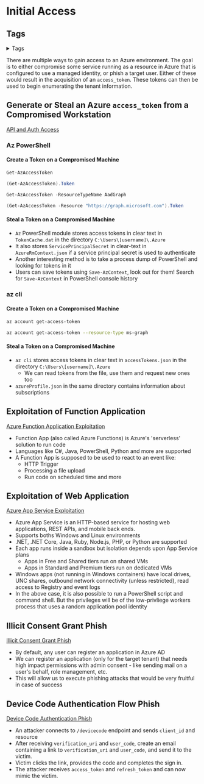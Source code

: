 <!--
 -------------------------------------------------------------------------------
 Copyright: (c) BLS OPS LLC.
 This program is free software: you can redistribute it and/or modify
 it under the terms of the GNU General Public License as published by
 the Free Software Foundation, version 3.
 This program is distributed in the hope that it will be useful,
 but WITHOUT ANY WARRANTY; without even the implied warranty of
 MERCHANTABILITY or FITNESS FOR A PARTICULAR PURPOSE. See the
 GNU General Public License for more details.
 You should have received a copy of the GNU General Public License
 along with this program. If not, see <https://www.gnu.org/licenses/>.
 -------------------------------------------------------------------------------
-->

# Initial Access

## Tags
<details><summary>Tags</summary><p>

`#@Azure #@AAD #@Token #@AccessToken #@RefreshToken #@Refresh #@Access #@Teams #@Outlook #@Graph #@O365`

</details>

There are multiple ways to gain access to an Azure environment. The goal is to either compromise some service running as a resource in Azure that is configured to use a managed identity, or phish a target user. Either of these would result in the acquisition of an `access_token`. These tokens can then be used to begin enumerating the tenant information. 

## Generate or Steal an Azure `access_token` from a Compromised Workstation

[API and Auth Access](Testaments_and_Books/Redvelations/Cloud/Azure/002-1_Azure_API_and_Auth_Access.md)

### Az PowerShell

#### Create a Token on a Compromised Machine

```powershell
Get-AzAccessToken
```

```powershell
(Get-AzAccessToken).Token
```

```powershell
Get-AzAccessToken -ResourceTypeName AadGraph
```

```powershell
(Get-AzAccessToken -Resource "https://graph.microsoft.com").Token
```

#### Steal a Token on a Compromised Machine

- `Az` PowerShell module stores access tokens in clear text in `TokenCache.dat` in the directory `C:\Users\[username]\.Azure`
- It also stores `ServicePrincipalSecret` in clear-text in `AzureRmContext.json` if a service principal secret is used to authenticate
- Another interesting method is to take a process dump of PowerShell and looking for tokens in it
- Users can save tokens using `Save-AzContext`, look out for them! Search for `Save-AzContext` in PowerShell console history

### az cli

#### Create a Token on a Compromised Machine

```bash
az account get-access-token
```

```bash
az account get-access-token --resource-type ms-graph
```

#### Steal a Token on a Compromised Machine

- `az cli` stores access tokens in clear text in `accessTokens.json` in the directory `C:\Users\[username]\.Azure`
  - We can read tokens from the file, use them and request new ones too
- `azureProfile.json` in the same directory contains information about subscriptions

## Exploitation of Function Application

[Azure Function Application Exploitation](Testaments_and_Books/Redvelations/Cloud/Azure/002-3_Function_Application_Exploitation.md)

* Function App (also called Azure Functions) is Azure's 'serverless' solution to run code
* Languages like C#, Java, PowerShell, Python and more are supported
* A Function App is supposed to be used to react to an event like:
	* HTTP Trigger
	* Processing a file upload
	* Run code on scheduled time and more

## Exploitation of Web Application

[Azure App Service Exploitation](Testaments_and_Books/Redvelations/Cloud/Azure/002-4_App_Service_Exploitation.md)

- Azure App Service is an HTTP-based service for hosting web applications, REST APIs, and mobile back ends.
- Supports boths Windows and Linux environments
- .NET, .NET Core, Java, Ruby, Node.js, PHP, or Python are supported
- Each app runs inside a sandbox but isolation depends upon App Service plans
	+ Apps in Free and Shared tiers run on shared VMs
	+ Apps in Standard and Premium tiers run on dedicated VMs
- Windows apps (not running in Windows containers) have local drives, UNC shares, outbound network connectivity (unless restricted), read access to Registry and event logs
- In the above case, it is also possible to run a PowerShell script and command shell. But the privileges will be of the low-privliege workers process that uses a random application pool identity

## Illicit Consent Grant Phish

[Illicit Consent Grant Phish](Testaments_and_Books/Redvelations/Cloud/Azure/002-5_Illicit_Consent_Grant.md)

- By default, any user can register an application in Azure AD
- We can register an application (only for the target tenant) that needs high impact permissions with admin consent - like sending mail on a user's behalf, role management, etc.
- This will allow us to execute phishing attacks that would be very fruitful in case of success

## Device Code Authentication Flow Phish

[Device Code Authentication Phish](Testaments_and_Books/Redvelations/Cloud/Azure/002-2_Azure_Device_Code_Phish.md)

- An attacker connects to `/devicecode` endpoint and sends `client_id` and resource
- After receiving `verification_uri` and `user_code`, create an email containing a link to `verification_uri` and `user_code`, and send it to the victim.
- Victim clicks the link, provides the code and completes the sign in.
- The attacker receives `access_token` and `refresh_token` and can now mimic the victim.